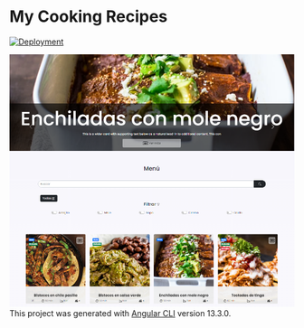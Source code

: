 # My Cooking Recipes
[![Deployment](https://img.shields.io/badge/Demo-0A66C2?style=for-the-badge&logo=iCloud&logoColor=white)](https://gillmtz.github.io/food-web-app/inicio) 

![](.//media/home-page.png)
This project was generated with [Angular CLI](https://github.com/angular/angular-cli) version 13.3.0.

 
